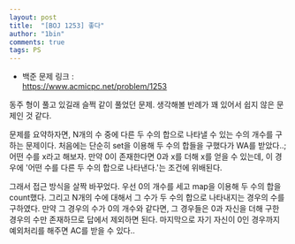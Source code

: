 ```yaml
---
layout: post
title:  "[BOJ 1253] 좋다"
author: "1bin"
comments: true
tags: PS
---
```


* 백준 문제 링크 :   
  https://www.acmicpc.net/problem/1253
      
동주 형이 풀고 있길래 슬쩍 같이 풀었던 문제. 생각해볼 반례가 꽤 있어서 쉽지 않은 문제인 것 같다.

문제를 요약하자면, N개의 수 중에 다른 두 수의 합으로 나타낼 수 있는 수의 개수를 구하는 문제이다.
처음에는 단순히 set을 이용해 두 수의 합들을 구했다가 WA를 받았다..; 어떤 수를 x라고 해보자. 만약 0이 존재한다면 0과 x를 더해 x를 얻을 수 있는데, 이 경우에 '어떤 수를 다른 두 수의 합으로 나타낸다.'는 조건에 위배된다.  

그래서 접근 방식을 살짝 바꾸었다. 우선 0의 개수를 세고 map을 이용해 두 수의 합을 count했다. 그리고 N개의 수에 대해서 그 수가 두 수의 합으로 나타내지는 경우의 수를 구하였다. 만약 그 경우의 수가 0의 개수와 같다면, 그 경우들은 0과 자신을 더해 구한 경우의 수만 존재하므로 답에서 제외하면 된다. 마지막으로 자기 자신이 0인 경우까지 예외처리를 해주면 AC를 받을 수 있다..   
<br>   
<script src="https://gist.github.com/1bin01/58e148a379b1402817d7bb1b185d0345.js"></script>

